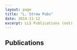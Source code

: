 ```yaml
---
layout: page
title: "L. Strow Pubs"
date: 2014-11-12
excerpt: LLS Publications (not)
---
```


## Publications
